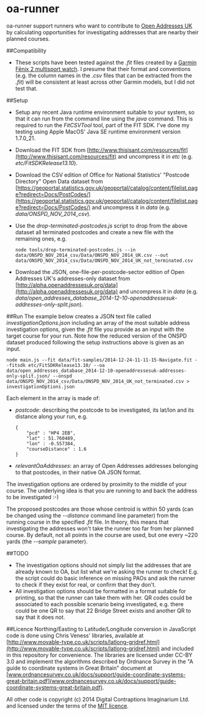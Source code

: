 oa-runner
=========

oa-runner support runners who want to contribute to [Open Addresses UK](http://openaddressesuk.org) by calculating opportunities for investigating addresses that are nearby their planned courses.

##Compatibility
- These scripts have been tested against the *.fit* files created by a [Garmin Fēnix 2 multisport watch](https://buy.garmin.com/en-GB/GB/watches-wearable-technology/wearables/fenix-2/prod159116.html). I presume that their format and conventions (e.g. the column names in the *.csv* files that can be extracted from the *.fit*) will be consistent at least across other Garmin models, but I did not test that.

##Setup
- Setup any recent Java runtime environment suitable to your system, so that it can run from the command line using the *java* command. This is required to run the *FitCSVTool* tool, part of the FIT SDK. I've done my testing using Apple MacOS' Java SE runtime environment version 1.7.0_21.
- Download the FIT SDK from [http://www.thisisant.com/resources/fit](http://www.thisisant.com/resources/fit) and uncompress it in *etc* (e.g. *etc/FitSDKRelease13.10*).
- Download the CSV edition of Office for National Statistics' "Postcode Directory" Open Data dataset from [https://geoportal.statistics.gov.uk/geoportal/catalog/content/filelist.page?redirect=Docs/PostCodes/](https://geoportal.statistics.gov.uk/geoportal/catalog/content/filelist.page?redirect=Docs/PostCodes/) and uncompress it in *data* (e.g. *data/ONSPD_NOV_2014_csv*).
- Use the *drop-terminated-postcodes.js* script to drop from the above dataset all terminated postcodes and create a new file with the remaining ones, e.g.

	```
	node tools/drop-terminated-postcodes.js --in data/ONSPD_NOV_2014_csv/Data/ONSPD_NOV_2014_UK.csv --out data/ONSPD_NOV_2014_csv/Data/ONSPD_NOV_2014_UK_not_terminated.csv 
	```

- Download the JSON, one-file-per-postcode-sector edition of Open Addresses UK's addresses-only dataset from [http://alpha.openaddressesuk.org/data](http://alpha.openaddressesuk.org/data) and uncompress it in *data* (e.g. *data/open_addresses_database_2014-12-10-openaddressesuk-addresses-only-split.json*).

##Run
The example below creates a JSON text file called *investigationOptions.json* including an array of the most suitable address investigation options, given the *.fit* file you provide as an input with the target course for your run. Note how the reduced version of the ONSPD dataset produced following the setup instructions above is given as an input. 

```
node main.js --fit data/fit-samples/2014-12-24-11-11-15-Navigate.fit --fitsdk etc/FitSDKRelease13.10/ --oa data/open_addresses_database_2014-12-10-openaddressesuk-addresses-only-split.json/ --onspd data/ONSPD_NOV_2014_csv/Data/ONSPD_NOV_2014_UK_not_terminated.csv > investigationOptions.json 
```

Each element in the array is made of:

- *postcode*: describing the postcode to be investigated, its lat/lon and its distance along your run, e.g.

	```
	{
		"pcd" : "HP4 2EB",
		"lat" : 51.760489,
		"lon" : -0.557384,
		"courseDistance" : 1.6
	}
	```

- *relevantOaAddresses*: an array of Open Addresses addresses belonging to that postcodes, in their native OA JSON format.

The investigation options are ordered by proximity to the middle of your course. The underlying idea is that you are running to and back the address to be investigated :-) 

The proposed postcodes are those whose centroid is within 50 yards (can be changed using the *--distance* command line parameter) from the running course in the specified *.fit* file. In theory, this means that investigating the addresses won't take the runner too far from her planned course. By default, not all points in the course are used, but one every ~220 yards (the *--sample* parameter). 

##TODO
- The investigation options should not simply list the addresses that are already known to OA, but list what we're asking the runner to check! E.g. the script could do basic inference on missing PAOs and ask the runner to check if they exist for real, or confirm that they don't.
- All investigation options should be formatted in a format suitable for printing, so that the runner can take them with her. QR codes could be associated to each possible scenario being investigated, e.g. there could be one QR to say that 22 Bridge Street exists and another QR to say that it does not.

##Licence
Northing/Easting to Latitude/Longitude conversion in JavaScript code is done using Chris Veness' libraries, available at [http://www.movable-type.co.uk/scripts/latlong-gridref.html](http://www.movable-type.co.uk/scripts/latlong-gridref.html) and included in this repository for convenience. The libraries are licensed under CC-BY 3.0 and implement the algorithms described by Ordnance Survey in the "A guide to coordinate systems in Great Britain" document at [www.ordnancesurvey.co.uk/docs/support/guide-coordinate-systems-great-britain.pdf](www.ordnancesurvey.co.uk/docs/support/guide-coordinate-systems-great-britain.pdf).

All other code is copyright (c) 2014 Digital Contraptions Imaginarium Ltd. and licensed under the terms of the [MIT licence](LICENCE.md).
